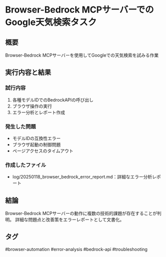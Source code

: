 # Browser-Bedrock MCPサーバーでのGoogle天気検索タスク

## 概要
Browser-Bedrock MCPサーバーを使用してGoogleでの天気検索を試みる作業

## 実行内容と結果

### 試行内容
1. 各種モデルIDでのBedrockAPIの呼び出し
2. ブラウザ操作の実行
3. エラー分析とレポート作成

### 発生した問題
- モデルIDの互換性エラー
- ブラウザ起動の制御問題
- ページアクセスのタイムアウト

### 作成したファイル
- log/20250118_browser_bedrock_error_report.md：詳細なエラー分析レポート

## 結論
Browser-Bedrock MCPサーバーの動作に複数の技術的課題が存在することが判明。
詳細な問題点と改善策をエラーレポートとして文書化。

## タグ
#browser-automation #error-analysis #bedrock-api #troubleshooting